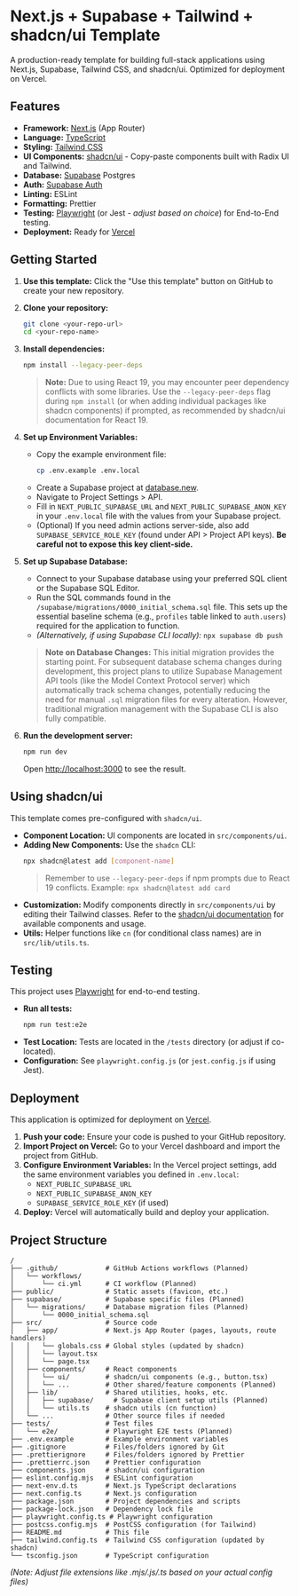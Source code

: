 # Next.js + Supabase + Tailwind + shadcn/ui Template

A production-ready template for building full-stack applications using Next.js, Supabase, Tailwind CSS, and shadcn/ui. Optimized for deployment on Vercel.

## Features

*   **Framework:** [Next.js](https://nextjs.org/) (App Router)
*   **Language:** [TypeScript](https://www.typescriptlang.org/)
*   **Styling:** [Tailwind CSS](https://tailwindcss.com/)
*   **UI Components:** [shadcn/ui](https://ui.shadcn.com/) - Copy-paste components built with Radix UI and Tailwind.
*   **Database:** [Supabase](https://supabase.com/) Postgres
*   **Auth:** [Supabase Auth](https://supabase.com/auth)
*   **Linting:** ESLint
*   **Formatting:** Prettier
*   **Testing:** [Playwright](https://playwright.dev/) (or Jest - *adjust based on choice*) for End-to-End testing.
*   **Deployment:** Ready for [Vercel](https://vercel.com/)

## Getting Started

1.  **Use this template:** Click the "Use this template" button on GitHub to create your new repository.
2.  **Clone your repository:**
    ```bash
    git clone <your-repo-url>
    cd <your-repo-name>
    ```
3.  **Install dependencies:**
    ```bash
    npm install --legacy-peer-deps
    ```
    > **Note:** Due to using React 19, you may encounter peer dependency conflicts with some libraries. Use the `--legacy-peer-deps` flag during `npm install` (or when adding individual packages like shadcn components) if prompted, as recommended by shadcn/ui documentation for React 19.
4.  **Set up Environment Variables:**
    *   Copy the example environment file:
        ```bash
        cp .env.example .env.local
        ```
    *   Create a Supabase project at [database.new](https://database.new).
    *   Navigate to Project Settings > API.
    *   Fill in `NEXT_PUBLIC_SUPABASE_URL` and `NEXT_PUBLIC_SUPABASE_ANON_KEY` in your `.env.local` file with the values from your Supabase project.
    *   (Optional) If you need admin actions server-side, also add `SUPABASE_SERVICE_ROLE_KEY` (found under API > Project API keys). **Be careful not to expose this key client-side.**
5.  **Set up Supabase Database:**
    *   Connect to your Supabase database using your preferred SQL client or the Supabase SQL Editor.
    *   Run the SQL commands found in the `/supabase/migrations/0000_initial_schema.sql` file. This sets up the essential baseline schema (e.g., `profiles` table linked to `auth.users`) required for the application to function.
    *   *(Alternatively, if using Supabase CLI locally):* `npx supabase db push`

    > **Note on Database Changes:** This initial migration provides the starting point. For subsequent database schema changes during development, this project plans to utilize Supabase Management API tools (like the Model Context Protocol server) which automatically track schema changes, potentially reducing the need for manual `.sql` migration files for every alteration. However, traditional migration management with the Supabase CLI is also fully compatible.

6.  **Run the development server:**
    ```bash
    npm run dev
    ```
    Open [http://localhost:3000](http://localhost:3000) to see the result.

## Using shadcn/ui

This template comes pre-configured with `shadcn/ui`.

*   **Component Location:** UI components are located in `src/components/ui`.
*   **Adding New Components:** Use the `shadcn` CLI:
    ```bash
    npx shadcn@latest add [component-name]
    ```
    > Remember to use `--legacy-peer-deps` if npm prompts due to React 19 conflicts.
    Example: `npx shadcn@latest add card`
*   **Customization:** Modify components directly in `src/components/ui` by editing their Tailwind classes. Refer to the [shadcn/ui documentation](https://ui.shadcn.com/docs) for available components and usage.
*   **Utils:** Helper functions like `cn` (for conditional class names) are in `src/lib/utils.ts`.

## Testing

This project uses [Playwright](https://playwright.dev/) for end-to-end testing.

*   **Run all tests:**
    ```bash
    npm run test:e2e
    ```
*   **Test Location:** Tests are located in the `/tests` directory (or adjust if co-located).
*   **Configuration:** See `playwright.config.js` (or `jest.config.js` if using Jest).

## Deployment

This application is optimized for deployment on [Vercel](https://vercel.com/).

1.  **Push your code:** Ensure your code is pushed to your GitHub repository.
2.  **Import Project on Vercel:** Go to your Vercel dashboard and import the project from GitHub.
3.  **Configure Environment Variables:** In the Vercel project settings, add the same environment variables you defined in `.env.local`:
    *   `NEXT_PUBLIC_SUPABASE_URL`
    *   `NEXT_PUBLIC_SUPABASE_ANON_KEY`
    *   `SUPABASE_SERVICE_ROLE_KEY` (if used)
4.  **Deploy:** Vercel will automatically build and deploy your application.

## Project Structure

```
/
├── .github/            # GitHub Actions workflows (Planned)
│   └── workflows/
│       └── ci.yml      # CI workflow (Planned)
├── public/             # Static assets (favicon, etc.)
├── supabase/           # Supabase specific files (Planned)
│   └── migrations/     # Database migration files (Planned)
│       └── 0000_initial_schema.sql
├── src/                # Source code
│   ├── app/            # Next.js App Router (pages, layouts, route handlers)
│   │   └── globals.css # Global styles (updated by shadcn)
│   │   └── layout.tsx
│   │   └── page.tsx
│   ├── components/     # React components
│   │   └── ui/         # shadcn/ui components (e.g., button.tsx)
│   │   └── ...         # Other shared/feature components (Planned)
│   ├── lib/            # Shared utilities, hooks, etc.
│   │   ├── supabase/     # Supabase client setup utils (Planned)
│   │   └── utils.ts    # shadcn utils (cn function)
│   └── ...             # Other source files if needed
├── tests/              # Test files
│   └── e2e/            # Playwright E2E tests (Planned)
├── .env.example        # Example environment variables
├── .gitignore          # Files/folders ignored by Git
├── .prettierignore     # Files/folders ignored by Prettier
├── .prettierrc.json    # Prettier configuration
├── components.json     # shadcn/ui configuration
├── eslint.config.mjs   # ESLint configuration
├── next-env.d.ts       # Next.js TypeScript declarations
├── next.config.ts      # Next.js configuration
├── package.json        # Project dependencies and scripts
├── package-lock.json   # Dependency lock file
├── playwright.config.ts # Playwright configuration
├── postcss.config.mjs  # PostCSS configuration (for Tailwind)
├── README.md           # This file
├── tailwind.config.ts  # Tailwind CSS configuration (updated by shadcn)
└── tsconfig.json       # TypeScript configuration
```

*(Note: Adjust file extensions like .mjs/.js/.ts based on your actual config files)*